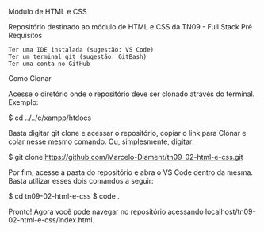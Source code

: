 Módulo de HTML e CSS

Repositório destinado ao módulo de HTML e CSS da TN09 - Full Stack
Pré Requisitos

    Ter uma IDE instalada (sugestão: VS Code)
    Ter um terminal git (sugestão: GitBash)
    Ter uma conta no GitHub

Como Clonar

Acesse o diretório onde o repositório deve ser clonado através do terminal. Exemplo:

$ cd ../../c/xampp/htdocs

Basta digitar git clone e acessar o repositório, copiar o link para Clonar e colar nesse mesmo comando. Ou, simplesmente, digitar:

$ git clone https://github.com/Marcelo-Diament/tn09-02-html-e-css.git

Por fim, acesse a pasta do repositório e abra o VS Code dentro da mesma. Basta utilizar esses dois comandos a seguir:

$ cd tn09-02-html-e-css
$ code .

Pronto! Agora você pode navegar no repositório acessando localhost/tn09-02-html-e-css/index.html.